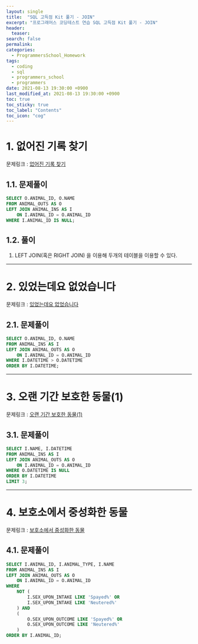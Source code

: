 ```yaml
---
layout: single
title:  "SQL 고득점 Kit 풀기 - JOIN"
excerpt: "프로그래머스 코딩테스트 연습 SQL 고득점 Kit 풀기 - JOIN"
header:
  teaser: 
search: false
permalink:
categories: 
  - ProgrammersSchool_Homework
tags:
  - coding
  - sql
  - programmers_school
  - programmers
date: 2021-08-13 19:30:00 +0900
last_modified_at: 2021-08-13 19:30:00 +0900
toc: true
toc_sticky: true
toc_label: "Contents"
toc_icon: "cog"
---
```


# 1. 없어진 기록 찾기

문제링크 : [없어진 기록 찾기](https://programmers.co.kr/learn/courses/30/lessons/59042)

## 1.1. 문제풀이

```sql
SELECT O.ANIMAL_ID, O.NAME
FROM ANIMAL_OUTS AS O
LEFT JOIN ANIMAL_INS AS I
    ON I.ANIMAL_ID = O.ANIMAL_ID
WHERE I.ANIMAL_ID IS NULL;
```

## 1.2. 풀이

1. LEFT JOIN(혹은 RIGHT JOIN) 을 이용해 두개의 테이블을 이용할 수 있다.

---

# 2. 있었는데요 없었습니다

문제링크 : [있었는데요 없었습니다](https://programmers.co.kr/learn/courses/30/lessons/59043)

## 2.1. 문제풀이

```sql
SELECT O.ANIMAL_ID, O.NAME
FROM ANIMAL_INS AS I
LEFT JOIN ANIMAL_OUTS AS O
    ON I.ANIMAL_ID = O.ANIMAL_ID
WHERE I.DATETIME > O.DATETIME
ORDER BY I.DATETIME;
```

---

# 3. 오랜 기간 보호한 동물(1)

문제링크 : [오랜 기간 보호한 동물(1)](https://programmers.co.kr/learn/courses/30/lessons/59044)

## 3.1. 문제풀이

```sql
SELECT I.NAME, I.DATETIME
FROM ANIMAL_INS AS I
LEFT JOIN ANIMAL_OUTS AS O
    ON I.ANIMAL_ID = O.ANIMAL_ID
WHERE O.DATETIME IS NULL
ORDER BY I.DATETIME
LIMIT 3;
```

---

# 4. 보호소에서 중성화한 동물

문제링크 : [보호소에서 중성화한 동물](https://programmers.co.kr/learn/courses/30/lessons/59045)

## 4.1. 문제풀이

```sql
SELECT I.ANIMAL_ID, I.ANIMAL_TYPE, I.NAME
FROM ANIMAL_INS AS I
LEFT JOIN ANIMAL_OUTS AS O
    ON I.ANIMAL_ID = O.ANIMAL_ID
WHERE
    NOT (
        I.SEX_UPON_INTAKE LIKE 'Spayed%' OR
        I.SEX_UPON_INTAKE LIKE 'Neutered%'
    ) AND
    (
        O.SEX_UPON_OUTCOME LIKE 'Spayed%' OR
        O.SEX_UPON_OUTCOME LIKE 'Neutered%' 
    )
ORDER BY I.ANIMAL_ID;
```
